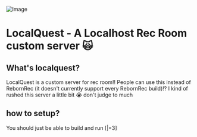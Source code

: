 ![Image](https://raw.githubusercontent.com/Epic-Quest/LocalQuest-Data/refs/heads/main/Images/TestLocalBanner.png)
# LocalQuest - A Localhost Rec Room custom server 🙀
## What's localquest?
LocalQuest is a custom server for rec room!! People can use this instead of RebornRec (it doesn't currently support every RebornRec build)!?
I kind of rushed this server a little bit 😭 don't judge to much

## how to setup?
You should just be able to build and run [|=3]

